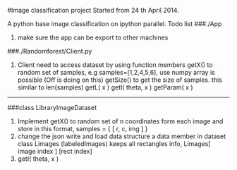 #Image classification project
Started from 24 th April 2014.

A python base image classification on ipython parallel.
Todo list
###./App
1. make sure the app can be export to other machines <Flame>

###./Randomforest/Client.py
1. Client need to access dataset by using function members <KK>
   getX() to random set of samples,  e.g samples=[1,2,4,5,6], use numpy array is possible (Off is doing on this)
   getSize() to get the size of  samples. this similar to len(samples)
   getL( x )
   getI( theta, x )
   getParam( x )
___
###class LibraryImageDataset
1. Implement getX() <Off>
   to random set of n coordinates form each image and store in this format,  samples = { [ r, c, img ] }
2. change the json write and load data structure <Flame>
   a data member in dataset class Limages (labeledImages) keeps all rectangles info,
   Limages[ image index ] [rect index]
3. getI( theta, x )
